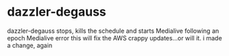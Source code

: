# dazzler-degauss
dazzler-degauss stops, kills the schedule and starts Medialive following an epoch Medialive error 
this will fix the AWS crappy updates...or will it. i made a change, again